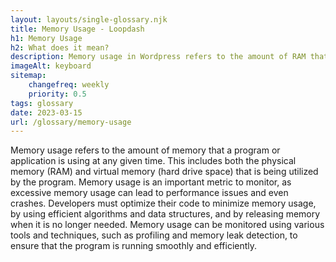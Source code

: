 ```yaml
--- 
layout: layouts/single-glossary.njk
title: Memory Usage - Loopdash
h1: Memory Usage
h2: What does it mean?
description: Memory usage in Wordpress refers to the amount of RAM that the platform consumes while running, which can impact website performance and scalability.
imageAlt: keyboard
sitemap:
	changefreq: weekly
	priority: 0.5
tags: glossary
date: 2023-03-15
url: /glossary/memory-usage
---
```


Memory usage refers to the amount of memory that a program or application is using at any given time. This includes both the physical memory (RAM) and virtual memory (hard drive space) that is being utilized by the program. Memory usage is an important metric to monitor, as excessive memory usage can lead to performance issues and even crashes. Developers must optimize their code to minimize memory usage, by using efficient algorithms and data structures, and by releasing memory when it is no longer needed. Memory usage can be monitored using various tools and techniques, such as profiling and memory leak detection, to ensure that the program is running smoothly and efficiently.

